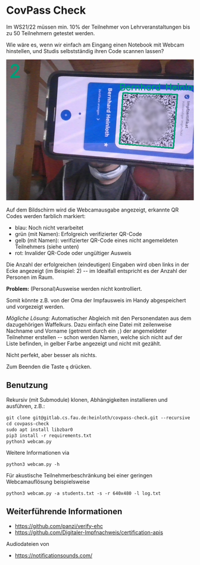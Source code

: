 CovPass Check
=============

Im WS21/22 müssen min. 10% der Teilnehmer von Lehrveranstaltungen bis zu 50 Teilnehmern getestet werden.

Wie wäre es, wenn wir einfach am Eingang einen Notebook mit Webcam hinstellen, und Studis selbstständig ihren Code scannen lassen?

![Bildschirmausgabe](screenshot.jpg)

Auf dem Bildschirm wird die Webcamausgabe angezeigt, erkannte QR Codes werden farblich markiert:

 * blau: Noch nicht verarbeitet
 * grün (mit Namen): Erfolgreich verifizierter QR-Code
 * gelb (mit Namen): verifizierter QR-Code eines nicht angemeldeten Teilnehmers (siehe unten)
 * rot: Invalider QR-Code oder ungültiger Ausweis

Die Anzahl der erfolgreichen (eindeutigen) Eingaben wird oben links in der Ecke angezeigt (im Beispiel: 2) -- im Idealfall entspricht es der Anzahl der Personen im Raum.


**Problem:** (Personal)Ausweise werden nicht kontrolliert.

Somit könnte z.B. von der Oma der Impfausweis im Handy abgespeichert und vorgezeigt werden.

*Mögliche Lösung:* Automatischer Abgleich mit den Personendaten aus dem dazugehörigen Waffelkurs.
Dazu einfach eine Datei mit zeilenweise Nachname und Vorname (getrennt durch ein `;`) der angemeldeter Teilnehmer erstellen -- schon werden Namen, welche sich nicht auf der Liste befinden, in gelber Farbe angezeigt und nicht mit gezählt.

Nicht perfekt, aber besser als nichts.


Zum Beenden die Taste `q` drücken.


Benutzung
---------

Rekursiv (mit Submodule) klonen, Abhängigkeiten installieren und ausführen, z.B.:

    git clone git@gitlab.cs.fau.de:heinloth/covpass-check.git --recursive
    cd covpass-check
    sudo apt install libzbar0
    pip3 install -r requirements.txt
    python3 webcam.py

Weitere Informationen via

    python3 webcam.py -h

Für akustische Teilnehmerbeschränkung bei einer geringen Webcamauflösung beispielsweise

    python3 webcam.py -a students.txt -s -r 640x480 -l log.txt


Weiterführende Informationen
----------------------------

 * https://github.com/panzi/verify-ehc
 * https://github.com/Digitaler-Impfnachweis/certification-apis
 
Audiodateien von
 * https://notificationsounds.com/
